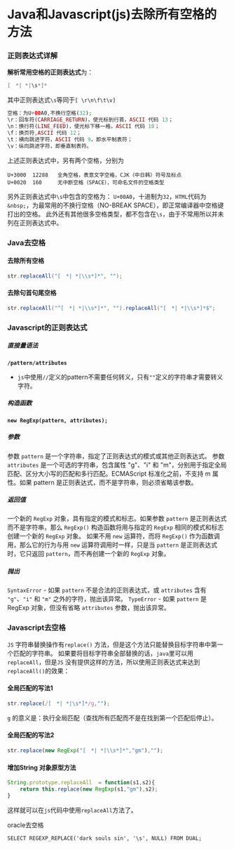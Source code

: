 # Java和Javascript(js)去除所有空格的方法

### 正则表达式详解
**解析常用空格的正则表达式**为：

```java
[　*| *|\s*]*
```

其中正则表达式`\s`等同于`[ \r\n\f\t\v]`

```php
空格：为U+00A0,不换行空格(32);
\r：回车符(CARRIAGE_RETURN)，使光标到行首，ASCII 代码 13；
\n：换行符(LINE_FEED)，使光标下移一格，ASCII 代码 10；
\f：换页符,ASCII 代码 12；
\t：横向跳进字符，ASCII 代码 9，即水平制表符；
\v：纵向跳进字符，即垂直制表符。
```

上述正则表达式中，另有两个空格，分别为

```
U+3000	12288 	全角空格，表意文字空格，CJK（中日韩）符号及标点
U+0020	160		无中断空格（SPACE），可命名文件的空格类型
```

另外正则表达式中`\s`中包含的空格为：
`U+00A0`，十进制为`32`，`HTML`代码为`&nbsp;`，为最常用的不换行空格（NO-BREAK SPACE），即正常编译器中空格键打出的空格。
此外还有其他很多空格类型，都不包含在`\s`，由于不常用所以并未列在正则表达式中。

### Java去空格

#### 去除所有空格

```java
str.replaceAll("[　*| *|\\s*]*", "");
```

#### 去除句首句尾空格

```java
str.replaceAll("^[　*| *|\\s*]*", "").replaceAll("[　*| *|\\s*]*$";
```

### Javascript的正则表达式

##### 直接量语法

**`/pattern/attributes`**

- `js`中使用`//`定义的pattern不需要任何转义，只有`""`定义的字符串才需要转义字符。
##### 构造函数
**`new RegExp(pattern, attributes);`**
##### 参数
参数 `pattern` 是一个字符串，指定了正则表达式的模式或其他正则表达式。
参数 `attributes` 是一个可选的字符串，包含属性 "g"、"i" 和 "m"，分别用于指定全局匹配、区分大小写的匹配和多行匹配。ECMAScript 标准化之前，不支持 m 属性。如果 pattern 是正则表达式，而不是字符串，则必须省略该参数。
##### 返回值
一个新的 `RegExp` 对象，具有指定的模式和标志。如果参数 `pattern` 是正则表达式而不是字符串，那么 `RegExp()` 构造函数将用与指定的 `RegExp` 相同的模式和标志创建一个新的 `RegExp` 对象。
如果不用 `new` 运算符，而将 `RegExp()` 作为函数调用，那么它的行为与用 `new` 运算符调用时一样，只是当 `pattern` 是正则表达式时，它只返回 `pattern`，而不再创建一个新的 `RegExp` 对象。
##### 抛出
`SyntaxError` - 如果 `pattern` 不是合法的正则表达式，或 `attributes` 含有 `"g"`、`"i"` 和 `"m"` 之外的字符，抛出该异常。
`TypeError` - 如果 `pattern` 是 RegExp 对象，但没有省略 `attributes` 参数，抛出该异常。

### Javascript去空格
`JS` 字符串替换操作有`replace()` 方法，但是这个方法只能替换目标字符串中第一个匹配的字符串。
如果要将目标字符串全部替换的话，`java`里可以用`replaceAll`，但是`JS` 没有提供这样的方法，所以使用正则表达式来达到`replaceAll()`的效果：

#### 全局匹配的写法1

```javascript
str.replace(/[　*| *|\s*]*/g,"");
```

`g` 的意义是：执行全局匹配（查找所有匹配而不是在找到第一个匹配后停止）。

#### 全局匹配的写法2

```javascript
str.replace(new RegExp("[　*| *|\\s*]*","gm"),"");
```

#### 增加String 对象原型方法

```javascript
String.prototype.replaceAll  = function(s1,s2){     
    return this.replace(new RegExp(s1,"gm"),s2);     
} 
```

这样就可以在`js`代码中使用`replaceAll`方法了。



oracle去空格

`SELECT REGEXP_REPLACE('dark souls sin', '\s', NULL) FROM DUAL;`